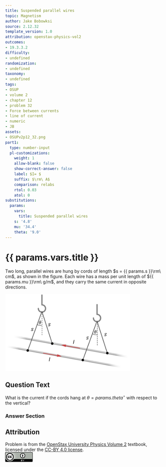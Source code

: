```yaml
---
title: Suspended parallel wires
topic: Magnetism
author: Jake Bobowksi
source: 2.12.32
template_version: 1.0
attribution: openstax-physics-vol2
outcomes:
- 19.3.3.2
difficulty:
- undefined
randomization:
- undefined
taxonomy:
- undefined
tags:
- OSUP
- volume 2
- chapter 12
- problem 32
- Force between currents
- line of current
- numeric
- JB
assets:
- OSUPv2p12_32.png
part1:
  type: number-input
  pl-customizations:
    weight: 1
    allow-blank: false
    show-correct-answer: false
    label: $I= $
    suffix: $\rm\ A$
    comparison: relabs
    rtol: 0.03
    atol: 0
substitutions:
  params:
    vars:
      title: Suspended parallel wires
    s: '4.8'
    mu: '34.4'
    theta: '9.0'
---
```

# {{ params.vars.title }}
Two long, parallel wires are hung by cords of length $s = {{ params.s }}\rm\ cm$, as shown in the figure.
Each wire has a mass per unit length of ${{ params.mu }}\rm\ g/m$, and they carry the same current in opposite directions.

<img src="OSUPv2p12_32.png" width=400 alt="Parallel currents suspended by cords">
<p></p>

## Question Text

What is the current if the cords hang at $\theta = {{ params.theta }}^\circ$ with respect to the vertical?

### Answer Section

## Attribution

Problem is from the [OpenStax University Physics Volume 2](https://openstax.org/details/books/university-physics-volume-2) textbook, licensed under the [CC-BY 4.0 license](https://creativecommons.org/licenses/by/4.0/).<br>![Image representing the Creative Commons 4.0 BY license.](https://raw.githubusercontent.com/firasm/bits/master/by.png)